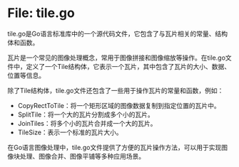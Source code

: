# File: tile.go

tile.go是Go语言标准库中的一个源代码文件，它包含了与瓦片相关的常量、结构体和函数。

瓦片是一个常见的图像处理概念，常用于图像拼接和图像缩放等操作。在tile.go文件中，定义了一个Tile结构体，它表示一个瓦片，其中包含了瓦片的大小、数据、位置等信息。

除了Tile结构体，tile.go文件还包含了一些用于操作瓦片的常量和函数，例如：

- CopyRectToTile：将一个矩形区域的图像数据复制到指定位置的瓦片中。
- SplitTile：将一个大的瓦片分割成多个小的瓦片。
- JoinTiles：将多个小的瓦片合并成一个大的瓦片。
- TileSize：表示一个标准的瓦片大小。

在Go语言图像处理中，tile.go文件提供了方便的瓦片操作方法，可以用于实现图像块处理、图像合并、图像平铺等多种应用场景。

